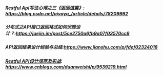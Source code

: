##### Restful Api写法心得之三《返回值篇》: https://blog.csdn.net/aiyaya_/article/details/78209992

##### 分布式之API接口返回格式如何优雅设计？:https://juejin.im/post/5ce2750a6fb9a07f03570cc9

##### API返回结果设计经验与总结:https://www.jianshu.com/p/fdef02324018

##### [Restful API设计规范及实战](https://www.cnblogs.com/phpper/p/9215733.html): https://www.cnblogs.com/duanweishi/p/9539219.html

